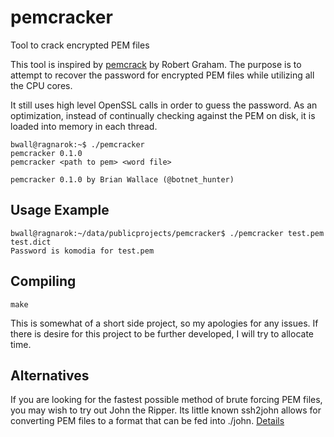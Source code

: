 # pemcracker
Tool to crack encrypted PEM files

This tool is inspired by [pemcrack](https://github.com/robertdavidgraham/pemcrack) by Robert Graham.  The purpose is to attempt to recover the password for encrypted PEM files while utilizing all the CPU cores.

It still uses high level OpenSSL calls in order to guess the password.  As an optimization, instead of continually checking against the PEM on disk, it is loaded into memory in each thread.

    bwall@ragnarok:~$ ./pemcracker 
    pemcracker 0.1.0
    pemcracker <path to pem> <word file>

    pemcracker 0.1.0 by Brian Wallace (@botnet_hunter)


Usage Example
-------------

    bwall@ragnarok:~/data/publicprojects/pemcracker$ ./pemcracker test.pem test.dict
    Password is komodia for test.pem

Compiling
---------

    make


This is somewhat of a short side project, so my apologies for any issues.  If there is desire for this project to be further developed, I will try to allocate time.


Alternatives
------------

If you are looking for the fastest possible method of brute forcing PEM files, you may wish to try out John the Ripper.  Its little known ssh2john allows for converting PEM files to a format that can be fed into ./john.  [Details](http://www.openwall.com/lists/john-users/2015/10/18/2)